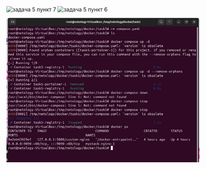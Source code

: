 
![задача 5 пункт 7](https://github.com/Drewplonq/netology/assets/173098668/5a29812a-1d1f-4873-a99c-552ebfcfa8b5)
![задача 5 пункт 6](https://github.com/Drewplonq/netology/assets/173098668/34d10a0d-2f0c-446c-a241-853abfa001c7)
    
<img src="task5.7.jpg" class="zoom-effect" alt="Увеличивающееся изображение">
